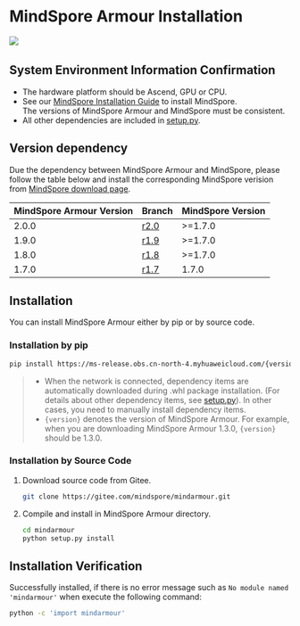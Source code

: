 # MindSpore Armour Installation

<a href="https://gitee.com/mindspore/docs/blob/r2.0/docs/mindarmour/docs/source_en/mindarmour_install.md" target="_blank"><img src="https://mindspore-website.obs.cn-north-4.myhuaweicloud.com/website-images/r2.0/resource/_static/logo_source_en.png"></a>&nbsp;&nbsp;

## System Environment Information Confirmation

- The hardware platform should be Ascend, GPU or CPU.
- See our [MindSpore Installation Guide](https://www.mindspore.cn/install/en) to install MindSpore.  
    The versions of MindSpore Armour and MindSpore must be consistent.
- All other dependencies are included in [setup.py](https://gitee.com/mindspore/mindarmour/blob/r2.0/setup.py).

## Version dependency

Due the dependency between MindSpore Armour and MindSpore, please follow the table below and install the corresponding MindSpore verision from [MindSpore download page](https://www.mindspore.cn/versions/en).

| MindSpore Armour Version | Branch                                                    | MindSpore Version |
| ------------------ | --------------------------------------------------------- | ----------------- |
| 2.0.0              | [r2.0](https://gitee.com/mindspore/mindarmour/tree/r2.0/) | >=1.7.0           |
| 1.9.0              | [r1.9](https://gitee.com/mindspore/mindarmour/tree/r1.9/) | >=1.7.0           |
| 1.8.0              | [r1.8](https://gitee.com/mindspore/mindarmour/tree/r1.8/) | >=1.7.0           |
| 1.7.0              | [r1.7](https://gitee.com/mindspore/mindarmour/tree/r1.7/) | 1.7.0             |

## Installation

You can install MindSpore Armour either by pip or by source code.

### Installation by pip

```bash
pip install https://ms-release.obs.cn-north-4.myhuaweicloud.com/{version}/MindArmour/any/mindarmour-{version}-py3-none-any.whl --trusted-host ms-release.obs.cn-north-4.myhuaweicloud.com -i https://pypi.tuna.tsinghua.edu.cn/simple
```

> - When the network is connected, dependency items are automatically downloaded during .whl package installation. (For details about other dependency items, see [setup.py](https://gitee.com/mindspore/mindarmour/blob/r2.0/setup.py)). In other cases, you need to manually install dependency items.
> - `{version}` denotes the version of MindSpore Armour. For example, when you are downloading MindSpore Armour 1.3.0, `{version}` should be 1.3.0.

### Installation by Source Code

1. Download source code from Gitee.

    ```bash
    git clone https://gitee.com/mindspore/mindarmour.git
    ```

2. Compile and install in MindSpore Armour directory.

    ```bash
    cd mindarmour
    python setup.py install
    ```

## Installation Verification

Successfully installed, if there is no error message such as `No module named 'mindarmour'` when execute the following command:

```bash
python -c 'import mindarmour'
```